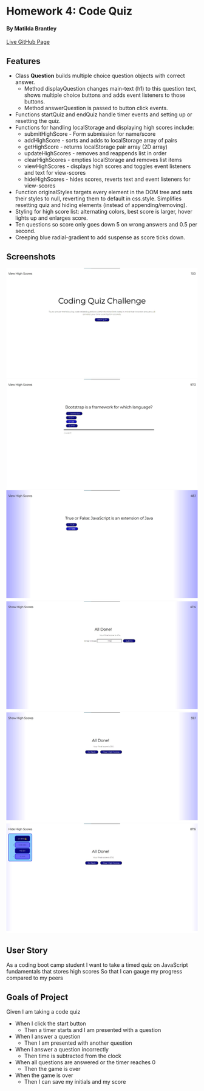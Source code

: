 # Homework 4: Code Quiz
#### By Matilda Brantley 

[Live GitHub Page](https://matildabrantley.github.io/homework4-code-quiz/)
## Features
* Class **Question** builds multiple choice question objects with correct answer. 
    * Method displayQuestion changes main-text (h1) to this question text, 
    shows multiple choice buttons and adds event listeners to those buttons.
    * Method answerQuestion is passed to button click events.
* Functions startQuiz and endQuiz handle timer events and setting up or resetting the quiz.
* Functions for handling localStorage and displaying high scores include:
    * submitHighScore - Form submission for name/score
    * addHighScore - sorts and adds to localStorage array of pairs
    * getHighScore - returns localStorage pair array (2D array)
    * updateHighScores - removes and reappends list in order
    * clearHighScores - empties localStorage and removes list items
    * viewHighScores - displays high scores and toggles event listeners and text for view-scores
    * hideHighScores - hides scores, reverts text and event listeners for view-scores
* Function originalStyles targets every element in the DOM tree and sets their styles to null, reverting them to default in css.style. Simplifies resetting quiz and hiding elements (instead of appending/removing). 
* Styling for high score list: alternating colors, best score is larger, hover lights up and enlarges score.
* Ten questions so score only goes down 5 on wrong answers and 0.5 per second.
* Creeping blue radial-gradient to add suspense as score ticks down.

## Screenshots

![Screenshot One](assets/images/quiz1.jpg)
![Screenshot Two](assets/images/quiz2.jpg)
![Screenshot Three](assets/images/quiz3.jpg)
![Screenshot Four](assets/images/quiz4.jpg)
![Screenshot Five](assets/images/quiz5.jpg)
![Screenshot Six](assets/images/quiz6.jpg)

## User Story

As a coding boot camp student
I want to take a timed quiz on JavaScript fundamentals that stores high scores
So that I can gauge my progress compared to my peers

## Goals of Project

Given I am taking a code quiz

* When I click the start button
    * Then a timer starts and I am presented with a question
* When I answer a question
    * Then I am presented with another question
* When I answer a question incorrectly
    * Then time is subtracted from the clock
* When all questions are answered or the timer reaches 0
    * Then the game is over
* When the game is over
    * Then I can save my initials and my score